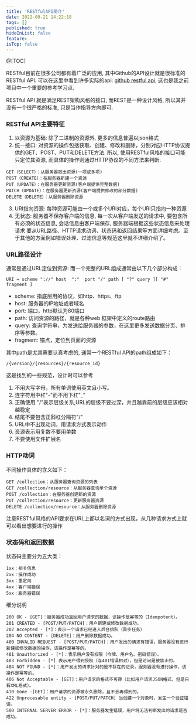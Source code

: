 ```yaml
---
title: 'RESTfulAPI简介'
date: 2022-09-21 14:22:18
tags: []
published: true
hideInList: false
feature: 
isTop: false
---
```

@[TOC]

RESTful目前在很多公司都有着广泛的应用, 其中Github的API设计就是很标准的RESTful API.
可以在这里中看到许多实际的api: [github restful api](https://docs.github.com/en/rest), 
这也是我之前项目中一个重要的参考学习点.

RESTful API 就是满足REST架构风格的接口, 而REST是一种设计风格, 所以其并没有一个很严格的标准, 只是当作指导方向即可.

### RESTful API主要特征
1. 以资源为基础: 除了二进制的资源外, 更多的信息普遍以json格式
2. 统一接口: 对资源的操作包括获取、创建、修改和删除，分别对应HTTP协议提供的GET、POST、PUT和DELETE方法. 所以, 使用RESTful风格的接口可能只定位其资源, 而具体的操作则通过HTTP协议的不同方法来判断.

```
GET（SELECT）：从服务器取出资源(一项或多项)
POST（CREATE）：在服务器新建一个资源
PUT（UPDATE）：在服务器更新资源(客户端提供完整数据)
PATCH（UPDATE）：在服务器更新资源(客户端提供修改的部分数据)
DELETE（DELETE）：从服务器删除资源
```

3. URI指向资源: 每种资源可能由一个或多个URI对应，每个URI只指向一种资源
4. 无状态: 服务器不保存客户端的信息, 每一次从客户端发送的请求中, 要包含所有必须的状态信息, 会话信息由客户端保存, 服务器端根据这些状态信息来处理请求
要从URL路径、HTTP请求动词、状态码和返回结果等方面详细考虑。至于其他的方面例如错误处理、过滤信息等规范这里就不详细介绍了。

### URL路径设计
通常是通过URL定位到资源: 而一个完整的URL组成通常由以下几个部分构成：

```
URI = scheme "://" host  ":"  port "/" path [ "?" query ][ "#" fragment ]
```

* scheme: 指底层用的协议，如http、https、ftp
* host: 服务器的IP地址或者域名
* port: 端口，http默认为80端口
* path: 访问资源的路径，就是各种web 框架中定义的route路由
* query: 查询字符串，为发送给服务器的参数，在这里更多发送数据分页、排序等参数。
* fragment: 锚点，定位到页面的资源


其中path是尤其需要认真考虑的, 通常一个RESTful API的path组成如下：

```
/{version}/{resources}/{resource_id}
```

这是找到的一些规范，设计时可以参考
1. 不用大写字母，所有单词使用英文且小写。
2. 连字符用中杠"-"而不用下杠"_"
3. 正确使用 "/"表示层级关系,URL的层级不要过深，并且越靠前的层级应该相对越稳定
4. 结尾不要包含正斜杠分隔符"/"
5. URL中不出现动词，用请求方式表示动作
6. 资源表示用复数不要用单数
7. 不要使用文件扩展名

### HTTP动词

不同操作具体的含义如下：

```
GET /collection：从服务器查询资源的列表
GET /collection/resource：从服务器查询单个资源
POST /collection：在服务器创建新的资源
PUT /collection/resource：更新服务器资源
DELETE /collection/resource：从服务器删除资源
```
注意RESTful风格的API要求在URL上都以名词的方式出现，从几种请求方式上就可以看出想要进行的操作

### 状态码和返回数据

状态码主要分为五大类：

```
1xx：相关信息
2xx：操作成功
3xx：重定向
4xx：客户端错误
5xx：服务器错误
```

细分说明

```
200 OK - [GET]：服务器成功返回用户请求的数据，该操作是幂等的（Idempotent）。
201 CREATED - [POST/PUT/PATCH]：用户新建或修改数据成功。
202 Accepted - [*]：表示一个请求已经进入后台排队（异步任务）
204 NO CONTENT - [DELETE]：用户删除数据成功。
400 INVALID REQUEST - [POST/PUT/PATCH]：用户发出的请求有错误，服务器没有进行新建或修改数据的操作，该操作是幂等的。
401 Unauthorized - [*]：表示用户没有权限（令牌、用户名、密码错误）。
403 Forbidden - [*] 表示用户得到授权（与401错误相对），但是访问是被禁止的。
404 NOT FOUND - [*]：用户发出的请求针对的是不存在的记录，服务器没有进行操作，该操作是幂等的。
406 Not Acceptable - [GET]：用户请求的格式不可得（比如用户请求JSON格式，但是只有XML格式）。
410 Gone -[GET]：用户请求的资源被永久删除，且不会再得到的。
422 Unprocesable entity - [POST/PUT/PATCH] 当创建一个对象时，发生一个验证错误。
500 INTERNAL SERVER ERROR - [*]：服务器发生错误，用户将无法判断发出的请求是否成功。
```
